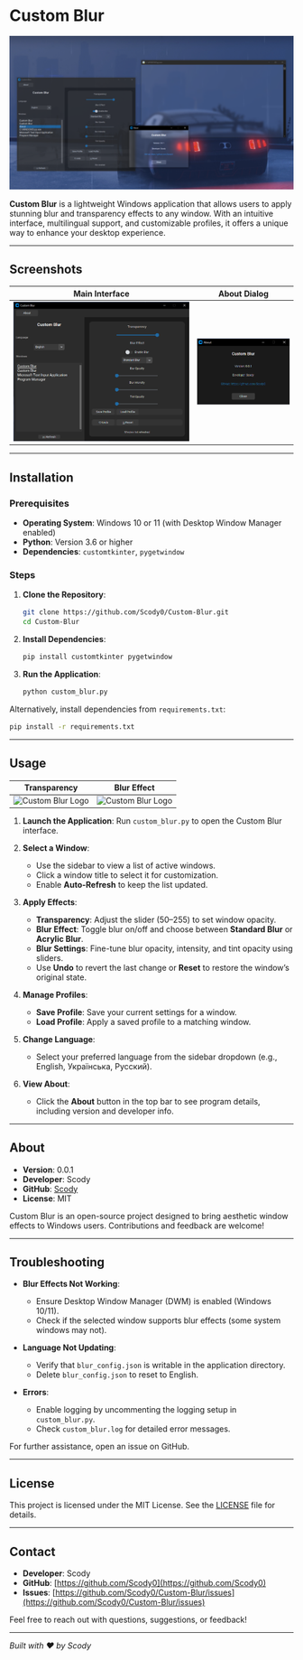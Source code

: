 # Custom Blur

![Custom Blur Logo](png.gif/1.png) <!-- Replace with actual logo or screenshot -->

**Custom Blur** is a lightweight Windows application that allows users to apply stunning blur and transparency effects to any window. With an intuitive interface, multilingual support, and customizable profiles, it offers a unique way to enhance your desktop experience.


---

## Screenshots

| Main Interface | About Dialog |
|----------------|--------------|
| ![Main Interface](png.gif/2.png) | ![About Dialog](png.gif/3.png) |

---

## Installation

### Prerequisites
- **Operating System**: Windows 10 or 11 (with Desktop Window Manager enabled)
- **Python**: Version 3.6 or higher
- **Dependencies**: `customtkinter`, `pygetwindow`

### Steps
1. **Clone the Repository**:
   ```bash
   git clone https://github.com/Scody0/Custom-Blur.git
   cd Custom-Blur
   ```

2. **Install Dependencies**:
   ```bash
   pip install customtkinter pygetwindow
   ```

3. **Run the Application**:
   ```bash
   python custom_blur.py
   ```

Alternatively, install dependencies from `requirements.txt`:
```bash
pip install -r requirements.txt
```

---

## Usage
| Transparency | Blur Effect |
|----------------|--------------|
| ![Custom Blur Logo](png.gif/2.gif) | ![Custom Blur Logo](png.gif/1.gif) |

1. **Launch the Application**:
   Run `custom_blur.py` to open the Custom Blur interface.

2. **Select a Window**:
   - Use the sidebar to view a list of active windows.
   - Click a window title to select it for customization.
   - Enable **Auto-Refresh** to keep the list updated.

3. **Apply Effects**:
   - **Transparency**: Adjust the slider (50–255) to set window opacity.
   - **Blur Effect**: Toggle blur on/off and choose between **Standard Blur** or **Acrylic Blur**.
   - **Blur Settings**: Fine-tune blur opacity, intensity, and tint opacity using sliders.
   - Use **Undo** to revert the last change or **Reset** to restore the window’s original state.

4. **Manage Profiles**:
   - **Save Profile**: Save your current settings for a window.
   - **Load Profile**: Apply a saved profile to a matching window.

5. **Change Language**:
   - Select your preferred language from the sidebar dropdown (e.g., English, Українська, Русский).

6. **View About**:
   - Click the **About** button in the top bar to see program details, including version and developer info.

---


## About

- **Version**: 0.0.1
- **Developer**: Scody
- **GitHub**: [Scody](https://github.com/Scody0)
- **License**: MIT

Custom Blur is an open-source project designed to bring aesthetic window effects to Windows users. Contributions and feedback are welcome!

---

## Troubleshooting

- **Blur Effects Not Working**:
  - Ensure Desktop Window Manager (DWM) is enabled (Windows 10/11).
  - Check if the selected window supports blur effects (some system windows may not).

- **Language Not Updating**:
  - Verify that `blur_config.json` is writable in the application directory.
  - Delete `blur_config.json` to reset to English.

- **Errors**:
  - Enable logging by uncommenting the logging setup in `custom_blur.py`.
  - Check `custom_blur.log` for detailed error messages.

For further assistance, open an issue on GitHub.

---

## License

This project is licensed under the MIT License. See the [LICENSE](LICENSE) file for details.

---

## Contact

- **Developer**: Scody
- **GitHub**: [https://github.com/Scody0](https://github.com/Scody0)
- **Issues**: [https://github.com/Scody0/Custom-Blur/issues](https://github.com/Scody0/Custom-Blur/issues)

Feel free to reach out with questions, suggestions, or feedback!

---

*Built with ❤️ by Scody*
